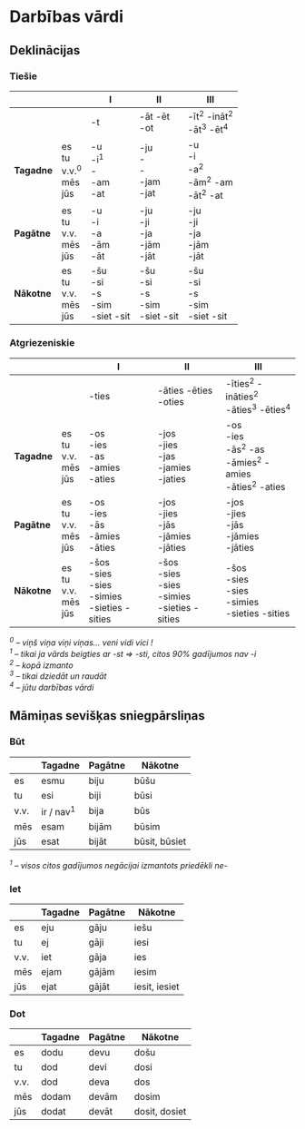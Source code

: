 Darbības vārdi
==============

Deklinācijas
------------

### Tiešie

|             |                                            | I                                       | II                                     | III                                                                      |
| ---         | ---                                        | ---                                     | ---                                    | ---                                                                      |
|             |                                            | -t                                      | -āt -ēt<br>-ot                         | -īt<sup>2</sup> -ināt<sup>2</sup><br>-āt<sup>3</sup> -ēt<sup>4</sup>     |
| **Tagadne** | es<br>tu<br>v.v.<sup>0</sup><br>mēs<br>jūs | -u<br>-i<sup>1</sup><br>-<br>-am<br>-at | -ju<br>-<br>-<br>-jam<br>-jat          | -u<br>-i<br>-a<sup>2</sup><br>-ām<sup>2</sup> -am<br>-āt<sup>2</sup> -at |
| **Pagātne** | es<br>tu<br>v.v.<br>mēs<br>jūs             | -u<br>-i<br>-a<br>-ām<br>-āt            | -ju<br>-ji<br>-ja<br>-jām<br>-jāt      | -ju<br>-ji<br>-ja<br>-jām<br>-jāt                                        |
| **Nākotne** | es<br>tu<br>v.v.<br>mēs<br>jūs             | -šu<br>-si<br>-s<br>-sim<br>-siet -sit  | -šu<br>-si<br>-s<br>-sim<br>-siet -sit | -šu<br>-si<br>-s<br>-sim<br>-siet -sit                                   |

### Atgriezeniskie

|             |                                | I                                                     | II                                                    | III                                                                                          |
| ---         | ---                            | ---                                                   | ---                                                   | ---                                                                                          |
|             |                                | -ties                                                 | -āties -ēties<br>-oties                               | -īties<sup>2</sup> -ināties<sup>2</sup><br>-āties<sup>3</sup> -ēties<sup>4</sup>             |
| **Tagadne** | es<br>tu<br>v.v.<br>mēs<br>jūs | -os<br>-ies<br>-as<br>-amies<br>-aties                | -jos<br>-jies<br>-jas<br>-jamies<br>-jaties           | -os<br>-ies<br>-ās<sup>2</sup> -as<br>-āmies<sup>2</sup> -amies<br>-āties<sup>2</sup> -aties |
| **Pagātne** | es<br>tu<br>v.v.<br>mēs<br>jūs | -os<br>-ies<br>-ās<br>-āmies<br>-āties                | -jos<br>-jies<br>-jās<br>-jāmies<br>-jāties           | -jos<br>-jies<br>-jās<br>-jāmies<br>-jāties                                                  |
| **Nākotne** | es<br>tu<br>v.v.<br>mēs<br>jūs | -šos<br>-sies<br>-sies<br>-simies<br>-sieties -sities | -šos<br>-sies<br>-sies<br>-simies<br>-sieties -sities | -šos<br>-sies<br>-sies<br>-simies<br>-sieties -sities                                        |

*<sup>0</sup> – viņš viņa viņi viņas... veni vidi vici !*  
*<sup>1</sup> – tikai ja vārds beigties ar -st => -sti,
citos 90% gadījumos nav -i*  
*<sup>2</sup> – kopā izmanto*  
*<sup>3</sup> – tikai dziedāt un raudāt*  
*<sup>4</sup> – jūtu darbības vārdi*

Māmiņas sevišķas sniegpārsliņas
-------------------------------

### Būt

|      | Tagadne              | Pagātne | Nākotne       |
| ---  | ---                  | ---     | ---           |
| es   | esmu                 | biju    | būšu          |
| tu   | esi                  | biji    | būsi          |
| v.v. | ir / nav<sup>1</sup> | bija    | būs           |
| mēs  | esam                 | bijām   | būsim         |
| jūs  | esat                 | bijāt   | būsit, būsiet |

*<sup>1</sup> – visos citos gadījumos negācijai izmantots priedēkli ne-*

### Iet

|      | Tagadne | Pagātne | Nākotne       |
| ---  | ---     | ---     | ---           |
| es   | eju     | gāju    | iešu          |
| tu   | ej      | gāji    | iesi          |
| v.v. | iet     | gāja    | ies           |
| mēs  | ejam    | gājām   | iesim         |
| jūs  | ejat    | gājāt   | iesit, iesiet |

### Dot

|      | Tagadne | Pagātne | Nākotne       |
| ---  | ---     | ---     | ---           |
| es   | dodu    | devu    | došu          |
| tu   | dod     | devi    | dosi          |
| v.v. | dod     | deva    | dos           |
| mēs  | dodam   | devām   | dosim         |
| jūs  | dodat   | devāt   | dosit, dosiet |
